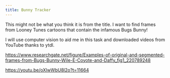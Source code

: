 ```yaml
---
title: Bunny Tracker
---
```


This might not be what you think it is from the title. I want to find frames from Looney Tunes cartoons that contain the infamous Bugs Bunny!

I will use computer vision to aid me in this task and downloaded videos from YouTube thanks to ytdl.

<https://www.researchgate.net/figure/Examples-of-original-and-segmented-frames-from-Bugs-Bunny-Wile-E-Coyote-and-Daffy_fig1_220789248>

<https://youtu.be/oXlwWbU8l2o?t=11664>
